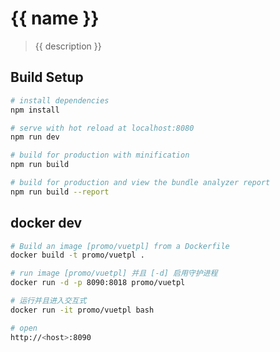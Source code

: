 # {{ name }}

> {{ description }}

## Build Setup

``` bash
# install dependencies
npm install

# serve with hot reload at localhost:8080
npm run dev

# build for production with minification
npm run build

# build for production and view the bundle analyzer report
npm run build --report
```

## docker dev

``` bash
# Build an image [promo/vuetpl] from a Dockerfile
docker build -t promo/vuetpl .

# run image [promo/vuetpl] 并且 [-d] 启用守护进程
docker run -d -p 8090:8018 promo/vuetpl

# 运行并且进入交互式
docker run -it promo/vuetpl bash

# open
http://<host>:8090
```
